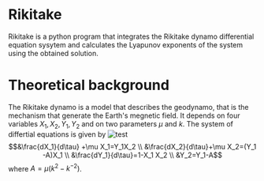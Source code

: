 Rikitake
========

Rikitake is a python program that integrates the Rikitake dynamo
differential equation sysytem and calculates the Lyapunov exponents of
the system using the obtained solution.

Theoretical background
======================

The Rikitake dynamo is a model that describes the geodynamo, that is the
mechanism that generate the Earth's megnetic field. It depends on four
variables $X_1, X_2, Y_1, Y_2$ and on two parameters $\mu$ and $k$. The
system of differtial equations is given by
![test](test_convergence_0.png)
$$&\frac{dX_1}{d\tau} +\mu X_1=Y_1X_2 \\   
&\frac{dX_2}{d\tau}+\mu X_2=(Y_1 -A)X_1 \\
&\frac{dY_1}{d\tau}=1-X_1 X_2 \\
&Y_2=Y_1-A$$ where $A=\mu(k^2 -k^{-2})$.
